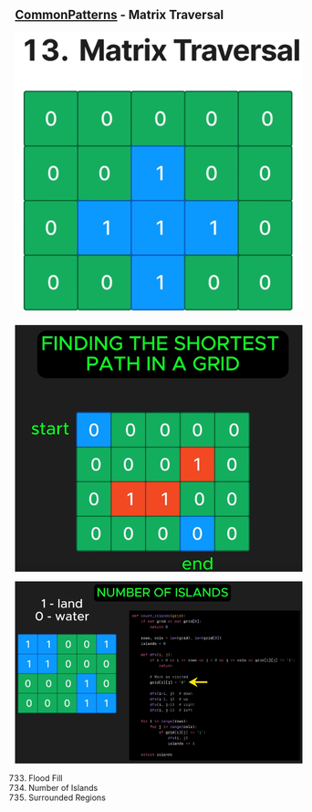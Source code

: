 ## [CommonPatterns](/README.md#common-patterns) - Matrix Traversal

![image](imgs\matrix-traversal-0.png)

![image](imgs\matrix-traversal-1.png)

![image](imgs\matrix-traversal-2.png)

733. Flood Fill
200. Number of Islands
130. Surrounded Regions
